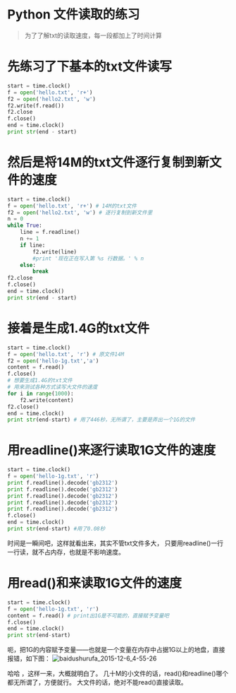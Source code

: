 # Python 文件读取的练习
> 为了了解txt的读取速度，每一段都加上了时间计算
# 先练习了下基本的txt文件读写

``` python
start = time.clock()
f = open('hello.txt', 'r+')
f2 = open('hello2.txt', 'w')
f2.write(f.read())
f2.close
f.close()
end = time.clock()
print str(end - start)
```
# 然后是将14M的txt文件逐行复制到新文件的速度

``` python
start = time.clock()
f = open('hello.txt', 'r+') # 14M的txt文件
f2 = open('hello2.txt', 'w') # 逐行复制到新文件里
n = 0
while True:
    line = f.readline()
    n += 1
    if line:
        f2.write(line)
        #print '现在正在写入第 %s 行数据。' % n
    else:
        break
f2.close
f.close()
end = time.clock()
print str(end - start)
```
# 接着是生成1.4G的txt文件

``` python
start = time.clock()
f = open('hello.txt', 'r') # 原文件14M
f2 = open('hello-1g.txt','a')
content = f.read()
f.close()
# 想要生成1.4G的txt文件
# 用来测试各种方式读写大文件的速度
for i in range(1000):
    f2.write(content)
f2.close()
end = time.clock()
print str(end-start) # 用了446秒，无所谓了，主要是弄出一个1G的文件
```
# 用readline()来逐行读取1G文件的速度

``` python
start = time.clock()
f = open('hello-1g.txt', 'r')
print f.readline().decode('gb2312')
print f.readline().decode('gb2312')
print f.readline().decode('gb2312')
print f.readline().decode('gb2312')
print f.readline().decode('gb2312')
f.close()
end = time.clock()
print str(end-start) #用了0.08秒
```

时间是一瞬间吧，这样就看出来，其实不管txt文件多大，
只要用readline()一行一行读，就不占内存，也就是不影响速度。
# 用read()和来读取1G文件的速度

``` python
start = time.clock()
f = open('hello-1g.txt', 'r')
content = f.read() # print出1G是不可能的，直接赋予变量吧
f.close()
end = time.clock()
print str(end-start) 
```

呃，把1G的内容赋予变量——也就是一个变量在内存中占据1G以上的地盘，直接报错，如下图：
![baidushurufa_2015-12-6_4-55-26](https://cloud.githubusercontent.com/assets/14041622/11610187/fcf0cde6-9bd5-11e5-89d2-a4a2a09fe849.png)

哈哈 ，这样一来，大概就明白了。
几十M的小文件的话，read()和readline()哪个都无所谓了，方便就行。
大文件的话，绝对不能read()直接读取。
